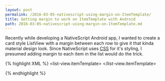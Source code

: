 ```yaml
---
layout: post
permalink: /2016-03-05-nativescript-using-margin-on-ItemTemplate/
title: Getting margin to work on ItemTemplate with Android
path: 2016-03-05-nativescript-using-margin-on-ItemTemplate.md
---
```


Recently while developing a NativeScript Android app, I wanted to create a card style ListView with a margin between each row to give it that kinda material design look.
Since NativeScript uses <a href="https://docs.nativescript.org/ui/styling">CSS</a> for it's styling, I presumed adding margin to each item in the list would do the trick.

{% highlight XML %}
<list-view items="{{ jobList }}" id="jobList" row="1" colSpan="2" separatorColor="transparent">
    <list-view.itemTemplate>
        <stack-layout>
            <grid-layout columns="*, auto" rows="auto, auto" class="list-item">
                <Label row="0" text="{{ name }}" class="list-title" />
                <Label row="1" text="{{ location }}" class="list-subtitle" />
                <Label col="1" text="{{ status }}" class="{{'tag-sm status-' + statusClass}}" />
            </grid-layout>
        </stack-layout>
    </list-view.itemTemplate>
</list-view>

{% endhighlight %}